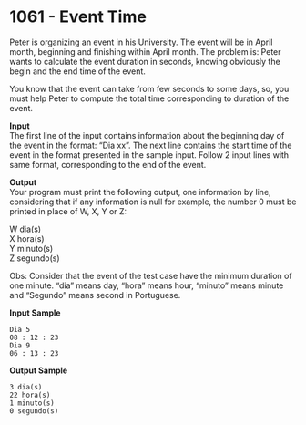 # 1061 - Event Time

Peter is organizing an event in his University. The event will be in April month, beginning and finishing within April month. The problem is: Peter wants to calculate the event duration in seconds, knowing obviously the begin and the end time of the event.

You know that the event can take from few seconds to some days, so, you must help Peter to compute the total time corresponding to duration of the event.

**Input**<br>
The first line of the input contains information about the beginning day of the event in the format: “Dia xx”. The next line contains the start time of the event in the format presented in the sample input. Follow 2 input lines with same format, corresponding to the end of the event.

**Output**<br>
Your program must print the following output, one information by line, considering that if any information is null for example, the number 0 must be printed in place of W, X, Y or Z:

W dia(s) <br>
X hora(s) <br>
Y minuto(s) <br>
Z segundo(s) <br>

Obs: Consider that the event of the test case have the minimum duration of one minute. “dia” means day, “hora” means hour, “minuto” means minute and “Segundo” means second in Portuguese.

**Input Sample**
```	
Dia 5
08 : 12 : 23
Dia 9
06 : 13 : 23
```	

**Output Sample**
```
3 dia(s)
22 hora(s)
1 minuto(s)
0 segundo(s)
```